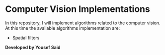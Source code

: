 # Computer Vision Implementations
In this repository, I will implement algorithms related to the computer vision. At this time the available algorithms implementation are:
- Spatial filters

**Developed by Yousef Said**
